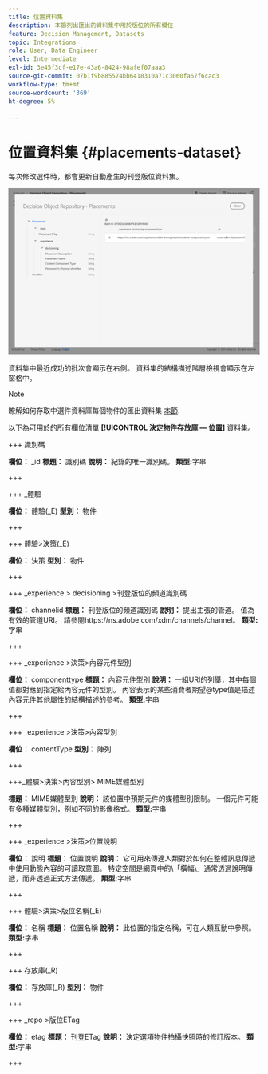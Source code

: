 ```yaml
---
title: 位置資料集
description: 本節列出匯出的資料集中用於版位的所有欄位
feature: Decision Management, Datasets
topic: Integrations
role: User, Data Engineer
level: Intermediate
exl-id: 3e45f3cf-e17e-43a6-8424-98afef07aaa3
source-git-commit: 07b1f9b885574bb6418310a71c3060fa67f6cac3
workflow-type: tm+mt
source-wordcount: '369'
ht-degree: 5%

---
```


# 位置資料集 {#placements-dataset}

每次修改選件時，都會更新自動產生的刊登版位資料集。

![](../assets/dataset-placements.png)

資料集中最近成功的批次會顯示在右側。 資料集的結構描述階層檢視會顯示在左窗格中。

>[!NOTE]
>
>瞭解如何存取中選件資料庫每個物件的匯出資料集 [本節](../export-catalog/access-dataset.md).

以下為可用於的所有欄位清單 **[!UICONTROL 決定物件存放庫 — 位置]** 資料集。

<!--A placement describes a location or place in a personalized message. It is used to set technical constraints for content that the personalization decision supplies. The placement also represents a request to produce certain types of metrics when an experience event is produced where this placement is involved. For instance, the placement facilitates a personalized clickable image inside an email shown to an end-user. The placement may for instance request from the assembled experience that the click on its image gets reported in an experience event with a metric https://ns.adobe.com/xdm/data/metrics/web/linkclicks and a reference to this placement.-->

+++ 識別碼

**欄位：** _id
**標題：** 識別碼
**說明：** 紀錄的唯一識別碼。
**類型:**&#x200B;字串

+++

+++ _體驗

**欄位：** 體驗(_E)
**型別：** 物件

+++

+++ 體驗>決策(_E)

**欄位：** 決策
**型別：** 物件

+++

+++ _experience > decisioning >刊登版位的頻道識別碼

**欄位：** channelid
**標題：** 刊登版位的頻道識別碼
**說明：** 提出主張的管道。 值為有效的管道URI。 請參閱https://ns.adobe.com/xdm/channels/channel。
**類型:**&#x200B;字串

+++

+++ _experience >決策>內容元件型別

**欄位：** componenttype
**標題：** 內容元件型別
**說明：** 一組URI的列舉，其中每個值都對應到指定給內容元件的型別。 內容表示的某些消費者期望@type值是描述內容元件其他屬性的結構描述的參考。
**類型:**&#x200B;字串

+++

+++ _experience >決策>內容型別

**欄位：** contentType
**型別：** 陣列

+++

+++_體驗>決策>內容型別> MIME媒體型別

**標題：** MIME媒體型別
**說明：** 該位置中預期元件的媒體型別限制。 一個元件可能有多種媒體型別，例如不同的影像格式。
**類型:**&#x200B;字串

+++

+++ _experience >決策>位置說明

**欄位：** 說明
**標題：** 位置說明
**說明：** 它可用來傳達人類對於如何在整體訊息傳遞中使用動態內容的可讀取意圖。 特定空間是網頁中的\「橫幅\」通常透過說明傳遞，而非透過正式方法傳遞。
**類型:**&#x200B;字串

+++

+++ 體驗>決策>版位名稱(_E)

**欄位：** 名稱
**標題：** 位置名稱
**說明：** 此位置的指定名稱，可在人類互動中參照。
**類型:**&#x200B;字串

+++

+++ 存放庫(_R)

**欄位：** 存放庫(_R)
**型別：** 物件

+++

+++ _repo >版位ETag

**欄位：** etag
**標題：** 刊登ETag
**說明：** 決定選項物件拍攝快照時的修訂版本。
**類型:**&#x200B;字串

+++
